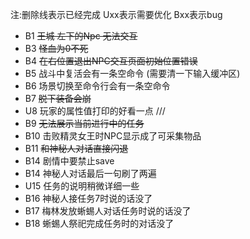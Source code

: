 注:删除线表示已经完成
Uxx表示需要优化
Bxx表示bug
- B1 ~~王城 左下的Npc 无法交互~~
- B3 ~~怪血为0不死~~
- B4 ~~在右位置退出NPC交互页面初始位置错误~~
- B5 战斗中复活会有一条空命令 (需要清一下输入缓冲区)
- B6 场景切换至命令行会有一条空命令
- B7 ~~脱下装备会崩~~
- U8 玩家的属性值打印的好看一点 ///
- B9 ~~无法展示当前进行中的任务~~
- B10 击败精灵女王时NPC显示成了可采集物品
- B11 ~~和神秘人对话直接闪退~~
- B14 剧情中要禁止save
- B14 神秘人对话最后一句刷了两遍
- U15 任务的说明稍微详细一些
- B16 神秘人接任务7时说的话没了
- B17 梅林发放蜥蜴人对话任务时说的话没了
- B18 蜥蜴人祭祀完成任务时的对话没了